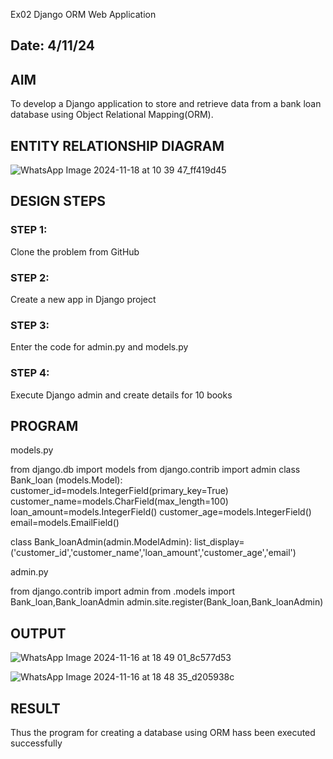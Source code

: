  Ex02 Django ORM Web Application
## Date: 4/11/24

## AIM
To develop a Django application to store and retrieve data from a bank loan database using Object Relational Mapping(ORM).

## ENTITY RELATIONSHIP DIAGRAM
![WhatsApp Image 2024-11-18 at 10 39 47_ff419d45](https://github.com/user-attachments/assets/3373b3a4-2f6b-4b2b-9e78-286785a47925)


## DESIGN STEPS

### STEP 1:
Clone the problem from GitHub

### STEP 2:
Create a new app in Django project

### STEP 3:
Enter the code for admin.py and models.py

### STEP 4:
Execute Django admin and create details for 10 books

## PROGRAM
 models.py

  
  from django.db import models
from django.contrib import admin
class Bank_loan (models.Model):
    customer_id=models.IntegerField(primary_key=True)
    customer_name=models.CharField(max_length=100)
    loan_amount=models.IntegerField()
    customer_age=models.IntegerField()
    email=models.EmailField()

class Bank_loanAdmin(admin.ModelAdmin):
    list_display=('customer_id','customer_name','loan_amount','customer_age','email')


    
admin.py


 from django.contrib import admin
from .models import Bank_loan,Bank_loanAdmin
admin.site.register(Bank_loan,Bank_loanAdmin)


## OUTPUT

![WhatsApp Image 2024-11-16 at 18 49 01_8c577d53](https://github.com/user-attachments/assets/d4fa0196-7843-45cb-94b3-547a59a5c1b2)

![WhatsApp Image 2024-11-16 at 18 48 35_d205938c](https://github.com/user-attachments/assets/1fbdaafd-1e0e-49a4-b9cf-b243808c245f)





## RESULT
Thus the program for creating a database using ORM hass been executed successfully
